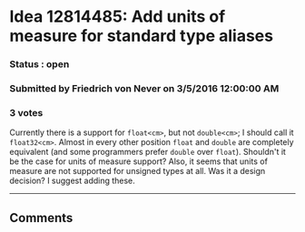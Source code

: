 # Idea 12814485: Add units of measure for standard type aliases #

### Status : open

### Submitted by Friedrich von Never on 3/5/2016 12:00:00 AM

### 3 votes

Currently there is a support for `float<cm>`, but not `double<cm>`; I should call it `float32<cm>`. Almost in every other position `float` and `double` are completely equivalent (and some programmers prefer `double` over `float`). Shouldn't it be the case for units of measure support?
Also, it seems that units of measure are not supported for unsigned types at all. Was it a design decision? I suggest adding these.


------------------------
## Comments

